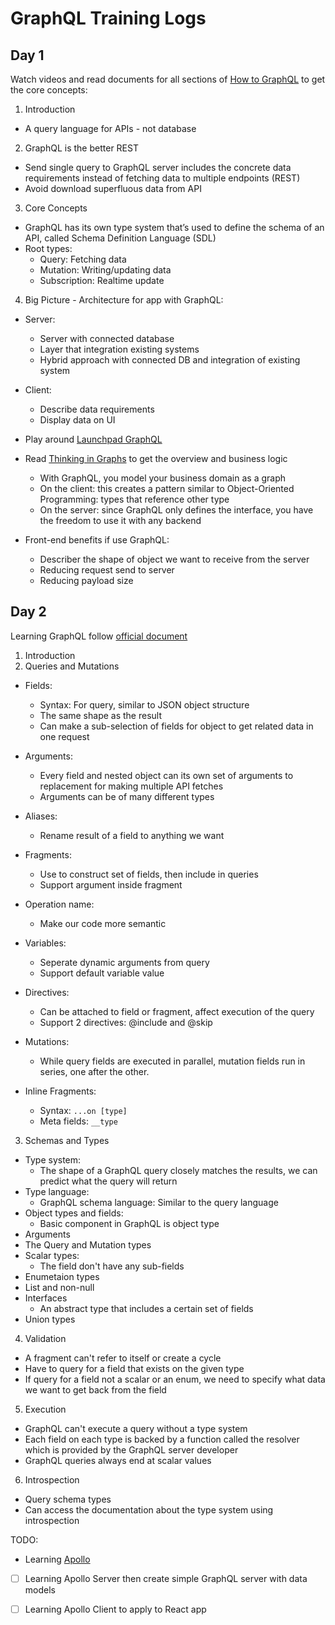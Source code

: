 # GraphQL Training Logs

## Day 1

Watch videos and read documents for all sections of [How to GraphQL](https://www.howtographql.com/basics/0-introduction/) to get the core concepts:
1. Introduction
  - A query language for APIs - not database

2. GraphQL is the better REST
  - Send single query to GraphQL server includes the concrete data requirements instead of fetching data to multiple endpoints (REST)
  - Avoid download superfluous data from API

3. Core Concepts
  - GraphQL has its own type system that’s used to define the schema of an API, called Schema Definition Language (SDL)
  - Root types: 
    - Query: Fetching data
    - Mutation: Writing/updating data
    - Subscription: Realtime update

4. Big Picture - Architecture for app with GraphQL:
  - Server:
    - Server with connected database
    - Layer that integration existing systems
    - Hybrid approach with connected DB and integration of existing system

  - Client:
    - Describe data requirements
    - Display data on UI

- Play around [Launchpad GraphQL](https://launchpad.graphql.com/new)
- Read [Thinking in Graphs](https://graphql.org/learn/thinking-in-graphs/) to get the overview and business logic
  - With GraphQL, you model your business domain as a graph
  - On the client: this creates a pattern similar to Object-Oriented Programming: types that reference other type
  - On the server: since GraphQL only defines the interface, you have the freedom to use it with any backend

- Front-end benefits if use GraphQL:
  - Describer the shape of object we want to receive from the server
  - Reducing request send to server
  - Reducing payload size


## Day 2
Learning GraphQL follow [official document](https://graphql.org/learn/)

1. Introduction
2. Queries and Mutations
  - Fields:
    - Syntax: For query, similar to JSON object structure
    - The same shape as the result
    - Can make a sub-selection of fields for object to get related data in one request
  - Arguments:
    - Every field and nested object can its own set of arguments to replacement for making multiple API fetches
    - Arguments can be of many different types
  - Aliases:
    - Rename result of a field to anything we want
  - Fragments:
    - Use to construct set of fields, then include in queries
    - Support argument inside fragment
  - Operation name:
    - Make our code more semantic
  - Variables:
    - Seperate dynamic arguments from query
    - Support default variable value
  - Directives:
    - Can be attached to field or fragment, affect execution of the query
    - Support 2 directives: @include and @skip

  - Mutations:
    - While query fields are executed in parallel, mutation fields run in series, one after the other.

  - Inline Fragments:
    - Syntax: `...on [type]`
    - Meta fields: `__type`

3. Schemas and Types
  - Type system:
    - The shape of a GraphQL query closely matches the results, we can predict what the query will return
  - Type language:
    - GraphQL schema language: Similar to the query language
  - Object types and fields:
    - Basic component in GraphQL is object type
  - Arguments
  - The Query and Mutation types
  - Scalar types:
    - The field don't have any sub-fields
  - Enumetaion types
  - List and non-null
  - Interfaces
    - An abstract type that includes a certain set of fields
  - Union types

4. Validation
  - A fragment can't refer to itself or create a cycle
  - Have to query for a field that exists on the given type
  - If query for a field not a scalar or an enum, we need to specify what data we want to get back from the field

5. Execution
  - GraphQL can't execute a query without a type system
  - Each field on each type is backed by a function called the resolver which is provided by the GraphQL server developer
  - GraphQL queries always end at scalar values

6. Introspection
  - Query schema types
  - Can access the documentation about the type system using introspection

TODO:
- Learning [Apollo](https://www.apollographql.com/)
- [ ] Learning Apollo Server then create simple GraphQL server with data models
- [ ] Learning Apollo Client to apply to React app

